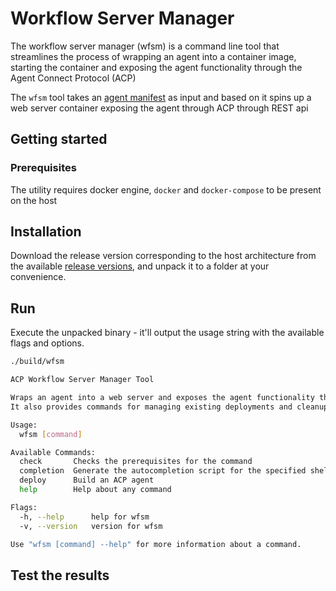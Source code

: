 # Workflow Server Manager

The workflow server manager (wfsm) is a command line tool that streamlines the process of wrapping an agent into a container image, starting the container and exposing the agent functionality through the Agent Connect Protocol (ACP)

The `wfsm` tool takes an [agent manifest](agent-manifest.md) as input and based on it spins up a web server container exposing the agent through ACP through REST api

## Getting started

### Prerequisites

The utility requires docker engine,  `docker` and `docker-compose` to be present on the host 

## Installation

Download the release version corresponding to the host architecture from the available [release versions](https://github.com/agntcy/workflow-srv-mgr/tags), and unpack it to a folder at your convenience.

## Run 

Execute the unpacked binary - it'll output the usage string with the available flags and options. 

```bash
./build/wfsm

ACP Workflow Server Manager Tool

Wraps an agent into a web server and exposes the agent functionality through ACP.
It also provides commands for managing existing deployments and cleanup tasks

Usage:
  wfsm [command]

Available Commands:
  check       Checks the prerequisites for the command
  completion  Generate the autocompletion script for the specified shell
  deploy      Build an ACP agent
  help        Help about any command

Flags:
  -h, --help      help for wfsm
  -v, --version   version for wfsm

Use "wfsm [command] --help" for more information about a command.
```

## Test the results
